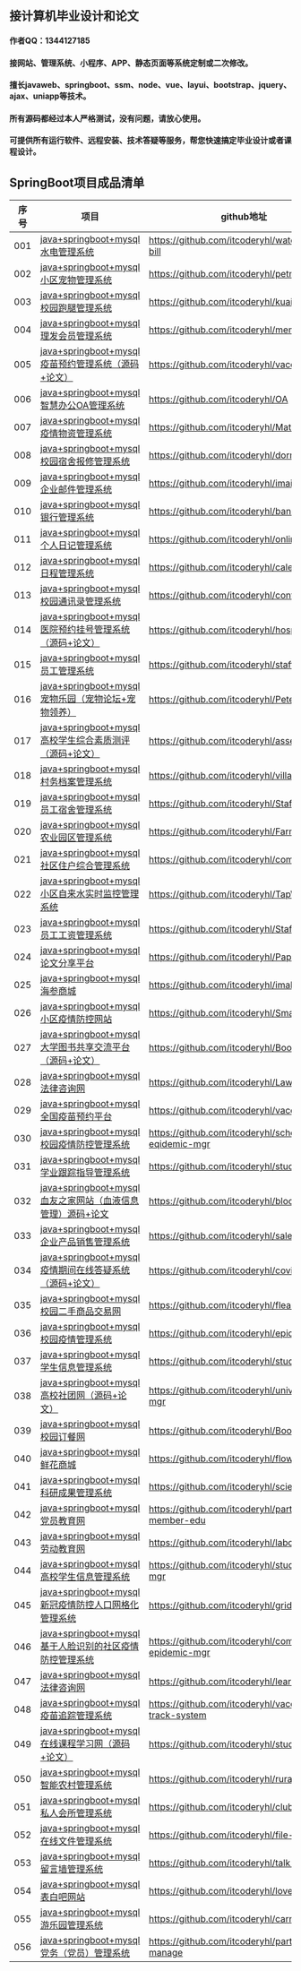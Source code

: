 ## 接计算机毕业设计和论文

#### 作者QQ：1344127185
#### 接网站、管理系统、小程序、APP、静态页面等系统定制或二次修改。
#### 擅长javaweb、springboot、ssm、node、vue、layui、bootstrap、jquery、ajax、uniapp等技术。
#### 所有源码都经过本人严格测试，没有问题，请放心使用。
#### 可提供所有运行软件、远程安装、技术答疑等服务，帮您快速搞定毕业设计或者课程设计。

## SpringBoot项目成品清单

| 序号 | 项目                                                         | github地址                                           |
| ---- | ------------------------------------------------------------ | ---------------------------------------------------- |
| 001  | [java+springboot+mysql水电管理系统](http://www.xiaoniucr.com/project/view/526.html) | https://github.com/itcoderyhl/water-elec-bill        |
| 002  | [java+springboot+mysql小区宠物管理系统](http://www.xiaoniucr.com/project/view/536.html) | https://github.com/itcoderyhl/petmgr                 |
| 003  | [java+springboot+mysql校园跑腿管理系统](http://www.xiaoniucr.com/project/view/525.html) | https://github.com/itcoderyhl/kuaidi                 |
| 004  | [java+springboot+mysql理发会员管理系统](http://www.xiaoniucr.com/project/view/540.html) | https://github.com/itcoderyhl/member                 |
| 005  | [java+springboot+mysql疫苗预约管理系统（源码+论文）](http://www.xiaoniucr.com/project/view/518.html) | https://github.com/itcoderyhl/vaccine                |
| 006  | [java+springboot+mysql智慧办公OA管理系统](http://www.xiaoniucr.com/project/view/550.html) | https://github.com/itcoderyhl/OA                     |
| 007  | [java+springboot+mysql疫情物资管理系统](http://www.xiaoniucr.com/project/view/549.html) | https://github.com/itcoderyhl/Material               |
| 008  | [java+springboot+mysql校园宿舍报修管理系统](http://www.xiaoniucr.com/project/view/548.html) | https://github.com/itcoderyhl/dormfix                |
| 009  | [java+springboot+mysql企业邮件管理系统](http://www.xiaoniucr.com/project/view/546.html) | https://github.com/itcoderyhl/imail                  |
| 010  | [java+springboot+mysql银行管理系统](http://www.xiaoniucr.com/project/view/541.html) | https://github.com/itcoderyhl/bank                   |
| 011  | [java+springboot+mysql个人日记管理系统](http://www.xiaoniucr.com/project/view/545.html) | https://github.com/itcoderyhl/onlineNotes            |
| 012  | [java+springboot+mysql日程管理系统](http://www.xiaoniucr.com/project/view/534.html) | https://github.com/itcoderyhl/calendarOnline         |
| 013  | [java+springboot+mysql校园通讯录管理系统](http://www.xiaoniucr.com/project/view/535.html) | https://github.com/itcoderyhl/contactBook            |
| 014  | [java+springboot+mysql医院预约挂号管理系统（源码+论文）](http://www.xiaoniucr.com/project/view/543.html) | https://github.com/itcoderyhl/hospitalMgr            |
| 015  | [java+springboot+mysql员工管理系统](http://www.xiaoniucr.com/project/view/538.html) | https://github.com/itcoderyhl/staffMgr               |
| 016  | [java+springboot+mysql宠物乐园（宠物论坛+宠物领养）](http://www.xiaoniucr.com/project/view/629.html) | https://github.com/itcoderyhl/Peteden                |
| 017  | [java+springboot+mysql高校学生综合素质测评（源码+论文）](http://www.xiaoniucr.com/project/view/530.html) | https://github.com/itcoderyhl/assess-mgr             |
| 018  | [java+springboot+mysql村务档案管理系统](http://www.xiaoniucr.com/project/view/531.html) | https://github.com/itcoderyhl/village-mgr            |
| 019  | [java+springboot+mysql员工宿舍管理系统](http://www.xiaoniucr.com/project/view/551.html) | https://github.com/itcoderyhl/Staffdorm              |
| 020  | [java+springboot+mysql农业园区管理系统](http://www.xiaoniucr.com/project/view/532.html) | https://github.com/itcoderyhl/Farm                   |
| 021  | [java+springboot+mysql社区住户综合管理系统](http://www.xiaoniucr.com/project/view/537.html) | https://github.com/itcoderyhl/community              |
| 022  | [java+springboot+mysql小区自来水实时监控管理系统](http://www.xiaoniucr.com/project/view/542.html) | https://github.com/itcoderyhl/TapWater               |
| 023  | [java+springboot+mysql员工工资管理系统](http://www.xiaoniucr.com/project/view/533.html) | https://github.com/itcoderyhl/StaffSalary            |
| 024  | [java+springboot+mysql论文分享平台](http://www.xiaoniucr.com/project/view/580.html) | https://github.com/itcoderyhl/Paper                  |
| 025  | [java+springboot+mysql海参商城](http://www.xiaoniucr.com/project/view/582.html) | https://github.com/itcoderyhl/imall                  |
| 026  | [java+springboot+mysql小区疫情防控网站](http://www.xiaoniucr.com/project/view/581.html) | https://github.com/itcoderyhl/SmartVillage           |
| 027  | [java+springboot+mysql大学图书共享交流平台（源码+论文）](http://www.xiaoniucr.com/project/view/553.html) | https://github.com/itcoderyhl/BookSharing            |
| 028  | [java+springboot+mysql法律咨询网](http://www.xiaoniucr.com/project/view/544.html) | https://github.com/itcoderyhl/Laws                   |
| 029  | [java+springboot+mysql全国疫苗预约平台](http://www.xiaoniucr.com/project/view/583.html) | https://github.com/itcoderyhl/vaccine-boot           |
| 030  | [java+springboot+mysql校园疫情防控管理系统](http://www.xiaoniucr.com/project/view/547.html) | https://github.com/itcoderyhl/school-eqidemic-mgr    |
| 031  | [java+springboot+mysql学业跟踪指导管理系统](http://www.xiaoniucr.com/project/view/584.html) | https://github.com/itcoderyhl/student-track          |
| 032  | [java+springboot+mysql血友之家网站（血液信息管理）源码+论文](http://www.xiaoniucr.com/project/view/585.html) | https://github.com/itcoderyhl/blood-family           |
| 033  | [java+springboot+mysql企业产品销售管理系统](http://www.xiaoniucr.com/project/view/539.html) | https://github.com/itcoderyhl/sale-mgr               |
| 034  | [java+springboot+mysql疫情期间在线答疑系统（源码+论文）](http://www.xiaoniucr.com/project/view/586.html) | https://github.com/itcoderyhl/covid-qa               |
| 035  | [java+springboot+mysql校园二手商品交易网](http://www.xiaoniucr.com/project/view/587.html) | https://github.com/itcoderyhl/fleaMarket             |
| 036  | [java+springboot+mysql校园疫情管理系统](http://www.xiaoniucr.com/project/view/630.html) | https://github.com/itcoderyhl/epidemic-mgr           |
| 037  | [java+springboot+mysql学生信息管理系统](http://www.xiaoniucr.com/project/view/588.html) | https://github.com/itcoderyhl/student-mgr            |
| 038  | [java+springboot+mysql高校社团网（源码+论文）](http://www.xiaoniucr.com/project/view/589.html) | https://github.com/itcoderyhl/univ-club-mgr          |
| 039  | [java+springboot+mysql校园订餐网](http://www.xiaoniucr.com/project/view/631.html) | https://github.com/itcoderyhl/Bookdinner             |
| 040  | [java+springboot+mysql鲜花商城](http://www.xiaoniucr.com/project/view/632.html) | https://github.com/itcoderyhl/flower-mall            |
| 041  | [java+springboot+mysql科研成果管理系统](http://www.xiaoniucr.com/project/view/633.html) | https://github.com/itcoderyhl/scientific-mgr         |
| 042  | [java+springboot+mysql党员教育网](http://www.xiaoniucr.com/project/view/634.html) | https://github.com/itcoderyhl/party-member-edu       |
| 043  | [java+springboot+mysql劳动教育网](http://www.xiaoniucr.com/project/view/635.html) | https://github.com/itcoderyhl/labor-edu              |
| 044  | [java+springboot+mysql高校学生信息管理系统](http://www.xiaoniucr.com/project/view/636.html) | https://github.com/itcoderyhl/student-info-mgr       |
| 045  | [java+springboot+mysql新冠疫情防控人口网格化管理系统](http://www.xiaoniucr.com/project/view/637.html) | https://github.com/itcoderyhl/grid-mgr               |
| 046  | [java+springboot+mysql基于人脸识别的社区疫情防控管理系统](http://www.xiaoniucr.com/project/view/638.html) | https://github.com/itcoderyhl/community-epidemic-mgr |
| 047  | [java+springboot+mysql法律咨询网](http://www.xiaoniucr.com/project/view/639.html) | https://github.com/itcoderyhl/learn-laws             |
| 048  | [java+springboot+mysql疫苗追踪管理系统](http://www.xiaoniucr.com/project/view/640.html) | https://github.com/itcoderyhl/vaccine-track-system   |
| 049  | [java+springboot+mysql在线课程学习网（源码+论文）](http://www.xiaoniucr.com/project/view/641.html) | https://github.com/itcoderyhl/study-online           |
| 050  | [java+springboot+mysql智能农村管理系统](http://www.xiaoniucr.com/project/view/642.html) | https://github.com/itcoderyhl/rural-mgr              |
| 051  | [java+springboot+mysql私人会所管理系统](http://www.xiaoniucr.com/project/view/643.html) | https://github.com/itcoderyhl/clubMgr                |
| 052  | [java+springboot+mysql在线文件管理系统](http://www.xiaoniucr.com/project/view/644.html) | https://github.com/itcoderyhl/file-mgr               |
| 053  | [java+springboot+mysql留言墙管理系统](http://www.xiaoniucr.com/project/view/560.html) | https://github.com/itcoderyhl/talk-mgr               |
| 054  | [java+springboot+mysql表白吧网站](http://www.xiaoniucr.com/project/view/645.html) | https://github.com/itcoderyhl/love-mgr               |
| 055  | [java+springboot+mysql游乐园管理系统](http://www.xiaoniucr.com/project/view/646.html) | https://github.com/itcoderyhl/carnie-mgr             |
| 056  | [java+springboot+mysql党务（党员）管理系统](http://www.xiaoniucr.com/project/view/647.html) | https://github.com/itcoderyhl/party-work-manage      |
